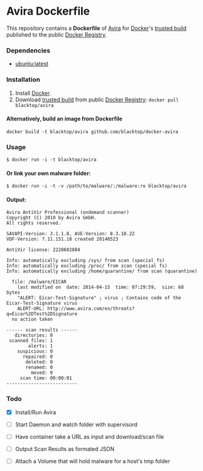 Avira Dockerfile
================

This repository contains a **Dockerfile** of [Avira](http://www.avira.com/en/index) for [Docker](https://www.docker.io/)'s [trusted build](https://index.docker.io/u/blacktop/avira/) published to the public [Docker Registry](https://index.docker.io/).

### Dependencies
* [ubuntu:latest](https://index.docker.io/_/ubuntu/)

### Installation
1. Install [Docker](https://www.docker.io/).
2. Download [trusted build](https://index.docker.io/u/blacktop/avira/) from public [Docker Registry](https://index.docker.io/): `docker pull blacktop/avira`

#### Alternatively, build an image from Dockerfile
`docker build -t blacktop/avira github.com/blacktop/docker-avira`

### Usage

    $ docker run -i -t blacktop/avira

#### Or link your own malware folder:

    $ docker run -i -t -v /path/to/malware/:/malware:ro blacktop/avira

#### Output:

    Avira AntiVir Professional (ondemand scanner)
    Copyright (C) 2010 by Avira GmbH.
    All rights reserved.
    
    SAVAPI-Version: 3.1.1.8, AVE-Version: 8.3.18.22
    VDF-Version: 7.11.151.18 created 20140523
    
    AntiVir license: 2228602884
    
    Info: automatically excluding /sys/ from scan (special fs)
    Info: automatically excluding /proc/ from scan (special fs)
    Info: automatically excluding /home/quarantine/ from scan (quarantine)
    
      file: /malware/EICAR
        last modified on  date: 2014-04-15  time: 07:29:59,  size: 68 bytes
        "ALERT: Eicar-Test-Signature" ; virus ; Contains code of the Eicar-Test-Signature virus
        ALERT-URL: http://www.avira.com/en/threats?q=Eicar%2DTest%2DSignature
      no action taken
    
    ------ scan results ------
       directories: 0
     scanned files: 1
            alerts: 1
        suspicious: 0
          repaired: 0
           deleted: 0
           renamed: 0
             moved: 0
         scan time: 00:00:01
    --------------------------

### Todo
- [x] Install/Run Avira
- [ ] Start Daemon and watch folder with supervisord
- [ ] Have container take a URL as input and download/scan file
- [ ] Output Scan Results as formated JSON
- [ ] Attach a Volume that will hold malware for a host's tmp folder

